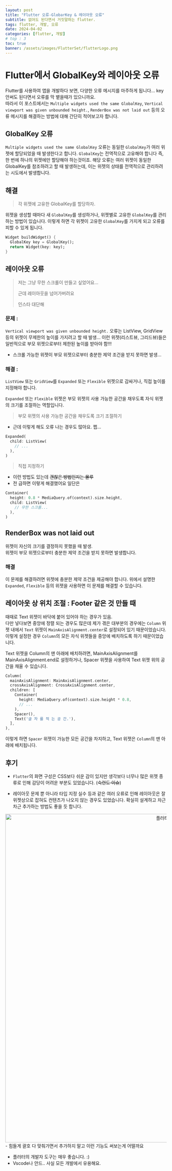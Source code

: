 ```yaml
---
layout: post
title: "Flutter 오류-GlobarKey & 레이아웃 오류"
subtitle: 없어도 된다면서 거짓말하는 flutter.
tags: flutter, 개발, 오류
date: 2024-04-02
categories: [flutter, 개발]
# top : 3
toc: true
banner: /assets/images/FlutterSet/flutterLogo.png
---
```


# Flutter에서 GlobalKey와 레이아웃 오류

Flutter를 사용하여 앱을 개발하다 보면, 다양한 오류 메시지를 마주하게 됩니다... key 안써도 된다면서 오류를 막 뱉을때가 있으니까요.  
따라서 이 포스트에서는 `Multiple widgets used the same GlobalKey`, `Vertical viewport was given unbounded height.`, `RenderBox was not laid out` 등의 오류 메시지를 해결하는 방법에 대해 간단히 적어보고자 합니다.

## GlobalKey 오류

`Multiple widgets used the same GlobalKey` 오류는 동일한 `GlobalKey`가 여러 위젯에 할당되었을 때 발생한다고 합니다. `GlobalKey`는 전역적으로 고유해야 합니다 즉, 한 번에 하나의 위젯에만 할당해야 하는것이죠. 해당 오류는 여러 위젯이 동일한 GlobalKey를 참조하려고 할 때 발생하는데, 이는 위젯의 상태를 전역적으로 관리하려는 시도에서 발생합니다.

## 해결

> 각 위젯에 고유한 GlobalKey를 할당하자.

위젯을 생성할 때마다 새 `GlobalKey`를 생성하거나, 위젯별로 고유한 `GlobalKey`를 관리하는 방법이 있습니다. 이렇게 하면 각 위젯이 고유한 `GlobalKey`를 가지게 되고 오류를 피할 수 있게 됩니다.

```dart
Widget buildWidget() {
  GlobalKey key = GlobalKey();
  return Widget(key: key);
}
```

## 레이아웃 오류

> 저는 그냥 무한 스크롤이 만들고 싶었어요...
>
> 근데 레이아웃을 넘어가버려요
>
> 인스타 대단해

### 문제 :

`Vertical viewport was given unbounded height.` 오류는 ListView, GridView 등의 위젯이 무제한의 높이를 가지려고 할 때 발생...
이런 위젯(리스트뷰, 그리드뷰)들은 일반적으로 부모 위젯으로부터 제한된 높이를 받아야 함!!!

- 스크롤 가능한 위젯이 부모 위젯으로부터 충분한 제약 조건을 받지 못하면 발생...

### 해결 :

`ListView` 또는 `GridView`를 `Expanded` 또는 `Flexible` 위젯으로 감싸거나, 직접 높이를 지정해야 합니다.

`Expanded` 또는 `Flexible` 위젯은 부모 위젯의 사용 가능한 공간을 채우도록 자식 위젯의 크기를 조절하는 역할입니다.

> 부모 위젯의 사용 가능한 공간을 채우도록 크기 조절하기

- 근데 이렇게 해도 오류 나는 경우도 많아요. 쩝...

```dart
Expanded(
  child: ListView(
    // ...
  ),
)
```

> 직접 지정하기

- 이런 방법도 있는데 ~~괜찮은 방법인지는 몰루~~
- 전 급하면 이렇게 해결했어요 일단은

```dart
Container(
  height: 0.8 * MediaQuery.of(context).size.height,
  child: ListView(
    // 무한 스크롤...
  ),
)
```

## RenderBox was not laid out

위젯이 자신의 크기를 결정하지 못했을 때 발생.  
위젯이 부모 위젯으로부터 충분한 제약 조건을 받지 못하면 발생합니다.

### 해결

이 문제를 해결하려면 위젯에 충분한 제약 조건을 제공해야 합니다. 위에서 설명한 `Expanded`, `Flexible` 등의 위젯을 사용하면 이 문제를 해결할 수 있습니다.

## 레이아웃 상 위치 조절 : Footer 같은 것 만들 때

때때로 Text 위젯이 바닥에 붙어 있어야 하는 경우가 있음.  
다만 넣다보면 중앙에 정렬 되는 경우도 많은데 제가 겪은 대부분의 경우에는 `Column` 위젯 내에서 `Text` 위젯이 `MainAxisAlignment.center`로 설정되어 있기 때문이었습니다. 이렇게 설정한 경우 `Column`의 모든 자식 위젯들을 중앙에 배치하도록 하기 때문이었습니다.

Text 위젯을 Column의 맨 아래에 배치하려면, MainAxisAlignment를 MainAxisAlignment.end로 설정하거나, Spacer 위젯을 사용하여 Text 위젯 위의 공간을 채울 수 있습니다.

```dart
Column(
  mainAxisAlignment: MainAxisAlignment.center,
  crossAxisAlignment: CrossAxisAlignment.center,
  children: [
    Container(
      height: MediaQuery.of(context).size.height * 0.8,
      // ...
    ),
    Spacer(),
    Text('글 자 를 적 는 공 간.'),
  ],
),
```

이렇게 하면 `Spacer` 위젯이 가능한 모든 공간을 차지하고, Text 위젯은 `Column`의 맨 아래에 배치됩니다.

## 후기

- `Flutter`의 화면 구성은 CSS보다 쉬운 감이 있지만 생각보다 너무나 많은 위젯 종류로 인해 감당이 어려운 부분도 있었습니다. (~~숙련도 이슈~~)

- 레이아웃 문제 뿐 아니라 타입 지정 실수 등과 같은 여러 오류로 인해 레이아웃은 잘 위젯상으로 잡혀도 컨텐츠가 나오지 않는 경우도 있었습니다. 확실히 설계하고 차근차근 추가하는 방법도 좋을 듯 합니다.

<!-- ![플러터 위젯 추가](https://1drv.ms/i/c/60d1136c8e1eeac5/IQOU5vJRjA2HRZXfgIWSJbu5AZDue1c9_11T2DwxHyueOEo?width=1024) -->

<center><img src="https://github.com/user-attachments/assets/dbf123f9-ccf9-495d-b4c4-4425d77f55a9" alt="플러터 위젯 추가" width="1024px"></center>
- 힘들게 괄호 다 맞춰가면서 추가하지 말고 이런 기능도 써보는게 어떨까요

- 플러터의 개발자 도구는 매우 좋습니다. :)
- Vscode나 안드.. 사실 모든 개발에서 유용해요.
